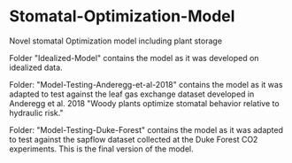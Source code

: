 # Stomatal-Optimization-Model
Novel stomatal Optimization model including plant storage

Folder "Idealized-Model" contains the model as it was developed on idealized data.

Folder: "Model-Testing-Anderegg-et-al-2018" contains the model as it was adapted to test against the leaf gas exchange dataset developed in Anderegg et al. 2018 "Woody plants optimize stomatal behavior relative to hydraulic risk."

Folder: "Model-Testing-Duke-Forest" contains the model as it was adapted to test against the sapflow dataset collected at the Duke Forest CO2 experiments. This is the final version of the model.
